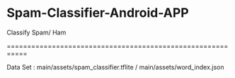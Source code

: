 # Spam-Classifier-Android-APP
Classify Spam/ Ham

===========================================================

Data Set : main/assets/spam_classifier.tflite 
/
main/assets/word_index.json
